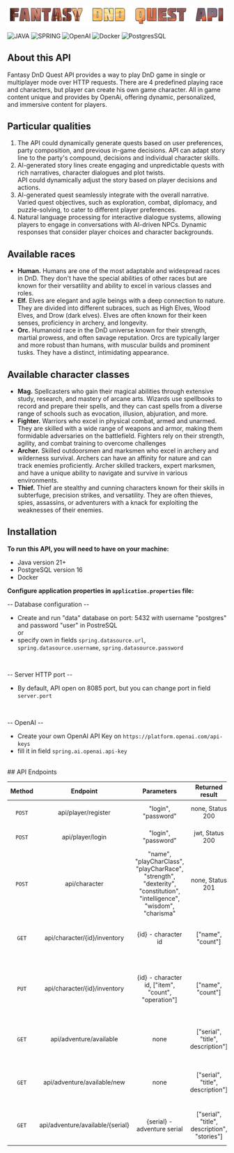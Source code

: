![logo.png](dnd-logo.png)
<!--https://shields.io/badges -->
![JAVA](https://img.shields.io/badge/Java-21-green?style=for-the-badge&logo=Java)
![SPRING](https://img.shields.io/badge/Java-3.2.0-green?style=for-the-badge&logo=spring&label=Srping%20Boot)
![OpenAI](https://img.shields.io/badge/openai-GPT_3.5-%2306c498?style=for-the-badge&logo=openai&label=OpenAI)
![Docker](https://img.shields.io/badge/Docker-23-blue?style=for-the-badge&logo=docker&logoColor=blue)
![PostgresSQL](https://img.shields.io/badge/PostgreSQL-16-blue?style=for-the-badge&logo=PostgreSQL&logoColor=blue)
## <a name="what-is-this-api">About this API</a>
Fantasy DnD Quest API provides a way to play DnD game in single or multiplayer mode over HTTP requests.
There are 4 predefined playing race and characters, but player can create his own game character.
All in game content unique and provides by OpenAi, offering dynamic, personalized, and immersive content for players.
## <a name="available-roles">Particular qualities</a>
1. The API could dynamically generate quests based on user preferences, party composition, and previous in-game decisions.
   API can adapt story line to the party's compound, decisions and individual character skills.
2. AI-generated story lines create engaging and unpredictable quests with rich narratives, character dialogues and plot twists.  
   API could dynamically adjust the story based on player decisions and actions.
3. AI-generated quest seamlessly integrate with the overall narrative. Varied quest objectives, such as exploration, combat, diplomacy, and puzzle-solving, to cater to different player preferences.
4. Natural language processing for interactive dialogue systems, allowing players to engage in conversations with AI-driven NPCs.
   Dynamic responses that consider player choices and character backgrounds.
## <a name="available-roles"> Available races</a>
- **Human.** Humans are one of the most adaptable and widespread races in DnD. 
They don't have the special abilities of other races but are known for 
their versatility and ability to excel in various classes and roles.
- **Elf.** Elves are elegant and agile beings with a deep connection to nature.
They are divided into different subraces, such as High Elves, Wood Elves, 
and Drow (dark elves). Elves are often known for their keen senses, proficiency in archery, and longevity.
- **Orc.** Humanoid race in the DnD universe known for their strength, 
martial prowess, and often savage reputation. Orcs are typically larger 
and more robust than humans, with muscular builds and prominent tusks. 
They have a distinct, intimidating appearance.
## <a name="available-roles"> Available character classes</a>
- **Mag.** Spellcasters who gain their magical abilities through extensive study, 
research, and mastery of arcane arts. Wizards use spellbooks to record and prepare 
their spells, and they can cast spells from a diverse range 
of schools such as evocation, illusion, abjuration, and more.
- **Fighter.** Warriors who excel in physical combat, armed and unarmed. 
They are skilled with a wide range of weapons and armor, 
making them formidable adversaries on the battlefield. 
Fighters rely on their strength, agility, and combat training to overcome challenges
- **Archer.** Skilled outdoorsmen and marksmen who excel in archery and wilderness survival. 
Archers can have an affinity for nature and can track enemies proficiently.
Archer skilled trackers, expert marksmen, and have a unique ability to navigate and 
survive in various environments.
- **Thief.** Thief are stealthy and cunning characters known for their 
skills in subterfuge, precision strikes, and versatility. 
They are often thieves, spies, assassins, or adventurers with a knack 
for exploiting the weaknesses of their enemies.
## <a name="installation">Installation</a>
**To run this API, you will need to have on your machine:**
- Java version 21+
- PostgreSQL version 16
- Docker

**Configure application properties in `application.properties` file:**

 -- Database configuration -- 
<br>
- Create and run "data" database on port: 5432 with username "postgres" and password "user" in PostreSQL 
 <br>or 
- specify own in fields `spring.datasource.url`, `spring.datasource.username`,
  `spring.datasource.password`
<br>

-- Server HTTP port --
<br>
- By default, API open on 8085 port, but you can change port in field
  `server.port`
<br>

-- OpenAI --
<br>
- Create your own OpenAI API Key on `https://platform.openai.com/api-keys`
- fill it in field `spring.ai.openai.api-key`
<br>
## <a name="endpoints">API Endpoints</a>

| Method |             Endpoint             |                                                       Parameters                                                       |                Returned result                |                                  Description                                   |
|:------:|:--------------------------------:|:----------------------------------------------------------------------------------------------------------------------:|:---------------------------------------------:|:------------------------------------------------------------------------------:|
| `POST` |       api/player/register        |                                                  "login", "password"                                                   |               none, Status 200                |                           register player in service                           |
| `POST` |         api/player/login         |                                                  "login", "password"                                                   |                jwt, Status 200                |                        player authentication in service                        |
| `POST` |          api/character           | "name", "playCharClass", "playCharRace", "strength", "dexterity", "constitution", "intelligence", "wisdom", "charisma" |               none, Status 201                |                              create new character                              |
| `GET`  |   api/character/{id}/inventory   |                                                  {id} - character id                                                   |               ["name", "count"]               |                     get information about character items                      |
| `PUT`  |   api/character/{id}/inventory   |                                  {id} - character id, ["item", "count", "operation"]                                   |               ["name", "count"]               | add or remove items from inventory by item name, "operation" type: add, remove |
| `GET`  |     api/adventure/available      |                                                          none                                                          |       ["serial", "title", description"]       |               receive 3 DnD Quest generated by AI to choose from               |
| `GET`  |   api/adventure/available/new    |                                                          none                                                          |       ["serial", "title", description"]       |            receive 3 more  DnD Quest generated by AI to choose from            |
| `GET`  | api/adventure/available/{serial} |                                              {serial} - adventure serial                                               | ["serial", "title", description", "stories"]  |                  receive information about selected DnD Quest                  |
